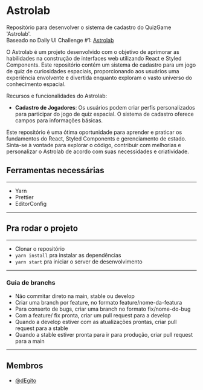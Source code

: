 # Astrolab

Repositório para desenvolver o sistema de cadastro do QuizGame 'Astrolab'. <br>
Baseado no Daily UI Challenge #1: <a href="https://www.figma.com/file/M5rY5YU9ehupFuBjzm6jEF/DailyUI-001?node-id=0%3A1">Astrolab</a>

O Astrolab é um projeto desenvolvido com o objetivo de aprimorar as habilidades na construção de interfaces web utilizando React e Styled Components. Este repositório contém um sistema de cadastro para um jogo de quiz de curiosidades espaciais, proporcionando aos usuários uma experiência envolvente e divertida enquanto exploram o vasto universo do conhecimento espacial.

Recursos e funcionalidades do Astrolab:

- **Cadastro de Jogadores**: Os usuários podem criar perfis personalizados para participar do jogo de quiz espacial. O sistema de cadastro oferece campos para informações básicas.

Este repositório é uma ótima oportunidade para aprender e praticar os fundamentos do React, Styled Components e gerenciamento de estado. Sinta-se à vontade para explorar o código, contribuir com melhorias e personalizar o Astrolab de acordo com suas necessidades e criatividade.

## Ferramentas necessárias

---

- Yarn
- Prettier
- EditorConfig

---

## Pra rodar o projeto

---

- Clonar o repositório
- `yarn install` pra instalar as dependências
- `yarn start` pra iniciar o server de desenvolvimento

---
### Guia de branchs

- Não commitar direto na main, stable ou develop
- Criar uma branch por feature, no formato feature/nome-da-featura
- Para conserto de bugs, criar uma branch no formato fix/nome-do-bug
- Com a feature/ fix pronta, criar um pull request para a develop
- Quando a develop estiver com as atualizações prontas, criar pull request para a stable
- Quando a stable estiver pronta para ir para produção, criar pull request para a main

---

## Membros

- [@dEgito](https://github.com/dEgito) <br>
